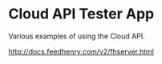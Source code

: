 Cloud API Tester App
===============

Various examples of using the Cloud API.

http://docs.feedhenry.com/v2/fhserver.html

